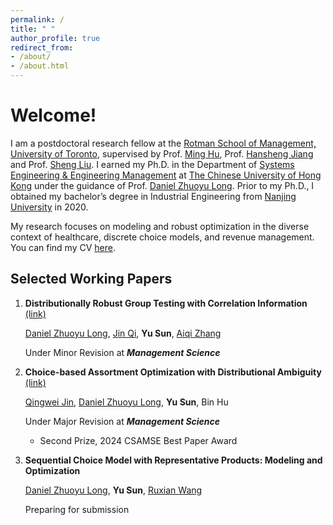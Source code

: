 ```yaml
---
permalink: /
title: " "
author_profile: true
redirect_from: 
- /about/
- /about.html
---
```

Welcome!
=
I am a postdoctoral research fellow at the [Rotman School of Management, University of Toronto](https://www.rotman.utoronto.ca/), supervised by Prof. [Ming Hu](https://discover.research.utoronto.ca/21567-ming-hu), Prof. [Hansheng Jiang](https://discover.research.utoronto.ca/53438-hansheng-jiang) and Prof. [Sheng Liu](https://discover.research.utoronto.ca/21123-sheng-liu). I earned my Ph.D. in the Department of [Systems Engineering & Engineering Management](https://www.se.cuhk.edu.hk/) at [The Chinese University of Hong Kong](https://www.cuhk.edu.hk/english/index.html) under the guidance of Prof. [Daniel Zhuoyu Long](https://www1.se.cuhk.edu.hk/~zylong/). 
Prior to my Ph.D., I obtained my bachelor’s degree in Industrial Engineering from [Nanjing University](https://www.nju.edu.cn/en/) in 2020.

My research focuses on modeling and robust optimization in the diverse context of healthcare, discrete choice models, and revenue management. You can find my CV [here](../assets/YuSunCV.pdf).




Selected Working Papers
-

1. **Distributionally Robust Group Testing with Correlation Information** [(link)](https://papers.ssrn.com/sol3/papers.cfm?abstract_id=4284685)

   [Daniel Zhuoyu Long](https://www1.se.cuhk.edu.hk/~zylong/), [Jin Qi](https://www.ieda.ust.hk/eng/faculty-staff.php?catid=5&sid=15&id=22), **Yu Sun**, [Aiqi Zhang](https://www.wlu.ca/academics/faculties/lazaridis-school-of-business-and-economics/faculty-profiles/aiqi-zhang/)

   Under Minor Revision at _**Management Science**_ 


2. **Choice-based Assortment Optimization with Distributional Ambiguity** [(link)](https://papers.ssrn.com/sol3/papers.cfm?abstract_id=4045001)

   [Qingwei Jin](https://person.zju.edu.cn/en/qingweijin), [Daniel Zhuoyu Long](https://www1.se.cuhk.edu.hk/~zylong/), **Yu Sun**, Bin Hu

   Under Major Revision at _**Management Science**_

   - Second Prize, 2024 CSAMSE Best Paper Award


3. **Sequential Choice Model with Representative Products: Modeling and Optimization**

   [Daniel Zhuoyu Long](https://www1.se.cuhk.edu.hk/~zylong/), **Yu Sun**, [Ruxian Wang](https://carey.jhu.edu/faculty/faculty-directory/ruxian-wang-phd)

   Preparing for submission
